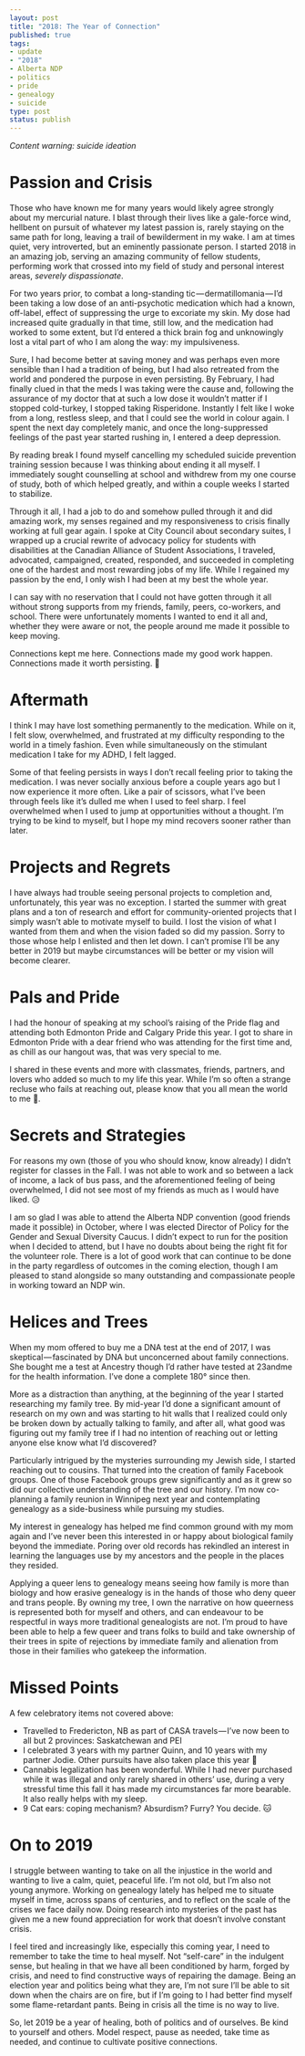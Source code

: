 ```yaml
---
layout: post
title: "2018: The Year of Connection"
published: true
tags:
- update
- "2018"
- Alberta NDP
- politics
- pride
- genealogy
- suicide
type: post
status: publish
---
```

*Content warning: suicide ideation*

Passion and Crisis
==================

Those who have known me for many years would likely agree strongly about my mercurial nature. I blast through their lives like a gale-force wind, hellbent on pursuit of whatever my latest passion is, rarely staying on the same path for long, leaving a trail of bewilderment in my wake. I am at times quiet, very introverted, but an eminently passionate person. I started 2018 in an amazing job, serving an amazing community of fellow students, performing work that crossed into my field of study and personal interest areas, *severely dispassionate*.

For two years prior, to combat a long-standing tic — dermatillomania — I’d been taking a low dose of an anti-psychotic medication which had a known, off-label, effect of suppressing the urge to excoriate my skin. My dose had increased quite gradually in that time, still low, and the medication had worked to some extent, but I’d entered a thick brain fog and unknowingly lost a vital part of who I am along the way: my impulsiveness.

Sure, I had become better at saving money and was perhaps even more sensible than I had a tradition of being, but I had also retreated from the world and pondered the purpose in even persisting. By February, I had finally clued in that the meds I was taking were the cause and, following the assurance of my doctor that at such a low dose it wouldn’t matter if I stopped cold-turkey, I stopped taking Risperidone. Instantly I felt like I woke from a long, restless sleep, and that I could see the world in colour again. I spent the next day completely manic, and once the long-suppressed feelings of the past year started rushing in, I entered a deep depression.

By reading break I found myself cancelling my scheduled suicide prevention training session because I was thinking about ending it all myself. I immediately sought counselling at school and withdrew from my one course of study, both of which helped greatly, and within a couple weeks I started to stabilize.

Through it all, I had a job to do and somehow pulled through it and did amazing work, my senses regained and my responsiveness to crisis finally working at full gear again. I spoke at City Council about secondary suites, I wrapped up a crucial rewrite of advocacy policy for students with disabilities at the Canadian Alliance of Student Associations, I traveled, advocated, campaigned, created, responded, and succeeded in completing one of the hardest and most rewarding jobs of my life. While I regained my passion by the end, I only wish I had been at my best the whole year.

I can say with no reservation that I could not have gotten through it all without strong supports from my friends, family, peers, co-workers, and school. There were unfortunately moments I wanted to end it all and, whether they were aware or not, the people around me made it possible to keep moving.

Connections kept me here. Connections made my good work happen. Connections made it worth persisting. 💜

Aftermath
=========

I think I may have lost something permanently to the medication. While on it, I felt slow, overwhelmed, and frustrated at my difficulty responding to the world in a timely fashion. Even while simultaneously on the stimulant medication I take for my ADHD, I felt lagged.

Some of that feeling persists in ways I don’t recall feeling prior to taking the medication. I was never socially anxious before a couple years ago but I now experience it more often. Like a pair of scissors, what I’ve been through feels like it’s dulled me when I used to feel sharp. I feel overwhelmed when I used to jump at opportunities without a thought. I’m trying to be kind to myself, but I hope my mind recovers sooner rather than later.

Projects and Regrets
====================

I have always had trouble seeing personal projects to completion and, unfortunately, this year was no exception. I started the summer with great plans and a ton of research and effort for community-oriented projects that I simply wasn’t able to motivate myself to build. I lost the vision of what I wanted from them and when the vision faded so did my passion. Sorry to those whose help I enlisted and then let down. I can’t promise I’ll be any better in 2019 but maybe circumstances will be better or my vision will become clearer.

Pals and Pride
==============

I had the honour of speaking at my school’s raising of the Pride flag and attending both Edmonton Pride and Calgary Pride this year. I got to share in Edmonton Pride with a dear friend who was attending for the first time and, as chill as our hangout was, that was very special to me.

I shared in these events and more with classmates, friends, partners, and lovers who added so much to my life this year. While I’m so often a strange recluse who fails at reaching out, please know that you all mean the world to me 💜.

Secrets and Strategies
======================

For reasons my own (those of you who should know, know already) I didn’t register for classes in the Fall. I was not able to work and so between a lack of income, a lack of bus pass, and the aforementioned feeling of being overwhelmed, I did not see most of my friends as much as I would have liked. 😥

I am so glad I was able to attend the Alberta NDP convention (good friends made it possible) in October, where I was elected Director of Policy for the Gender and Sexual Diversity Caucus. I didn’t expect to run for the position when I decided to attend, but I have no doubts about being the right fit for the volunteer role. There is a lot of good work that can continue to be done in the party regardless of outcomes in the coming election, though I am pleased to stand alongside so many outstanding and compassionate people in working toward an NDP win.

Helices and Trees
=================

When my mom offered to buy me a DNA test at the end of 2017, I was skeptical — fascinated by DNA but unconcerned about family connections. She bought me a test at Ancestry though I’d rather have tested at 23andme for the health information. I’ve done a complete 180° since then.

More as a distraction than anything, at the beginning of the year I started researching my family tree. By mid-year I’d done a significant amount of research on my own and was starting to hit walls that I realized could only be broken down by actually talking to family, and after all, what good was figuring out my family tree if I had no intention of reaching out or letting anyone else know what I’d discovered?

Particularly intrigued by the mysteries surrounding my Jewish side, I started reaching out to cousins. That turned into the creation of family Facebook groups. One of those Facebook groups grew significantly and as it grew so did our collective understanding of the tree and our history. I’m now co-planning a family reunion in Winnipeg next year and contemplating genealogy as a side-business while pursuing my studies.

My interest in genealogy has helped me find common ground with my mom again and I’ve never been this interested in or happy about biological family beyond the immediate. Poring over old records has rekindled an interest in learning the languages use by my ancestors and the people in the places they resided.

Applying a queer lens to genealogy means seeing how family is more than biology and how erasive genealogy is in the hands of those who deny queer and trans people. By owning my tree, I own the narrative on how queerness is represented both for myself and others, and can endeavour to be respectful in ways more traditional genealogists are not. I’m proud to have been able to help a few queer and trans folks to build and take ownership of their trees in spite of rejections by immediate family and alienation from those in their families who gatekeep the information.

Missed Points
=============

A few celebratory items not covered above:

- Travelled to Fredericton, NB as part of CASA travels — I’ve now been to all but 2 provinces: Saskatchewan and PEI
- I celebrated 3 years with my partner Quinn, and 10 years with my partner Jodie. Other pursuits have also taken place this year 💜
- Cannabis legalization has been wonderful. While I had never purchased while it was illegal and only rarely shared in others’ use, during a very stressful time this fall it has made my circumstances far more bearable. It also really helps with my sleep.
- 9 Cat ears: coping mechanism? Absurdism? Furry? You decide. 🐱

On to 2019
==========

I struggle between wanting to take on all the injustice in the world and wanting to live a calm, quiet, peaceful life. I’m not old, but I’m also not young anymore. Working on genealogy lately has helped me to situate myself in time, across spans of centuries, and to reflect on the scale of the crises we face daily now. Doing research into mysteries of the past has given me a new found appreciation for work that doesn’t involve constant crisis.

I feel tired and increasingly like, especially this coming year, I need to remember to take the time to heal myself. Not “self-care” in the indulgent sense, but healing in that we have all been conditioned by harm, forged by crisis, and need to find constructive ways of repairing the damage. Being an election year and politics being what they are, I’m not sure I’ll be able to sit down when the chairs are on fire, but if I’m going to I had better find myself some flame-retardant pants. Being in crisis all the time is no way to live.

So, let 2019 be a year of healing, both of politics and of ourselves. Be kind to yourself and others. Model respect, pause as needed, take time as needed, and continue to cultivate positive connections.